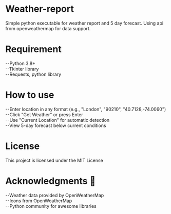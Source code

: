 # Weather-report

Simple python executable for weather report and 5 day forecast.
Using api from openweathermap for data support.

# Requirement

--Python 3.8+  
--Tkinter library  
--Requests, python library

# How to use

--Enter location in any format (e.g., "London", "90210", "40.7128,-74.0060")  
--Click "Get Weather" or press Enter  
--Use "Current Location" for automatic detection  
--View 5-day forecast below current conditions

# License

This project is licensed under the MIT License

# Acknowledgments 🙏

--Weather data provided by OpenWeatherMap  
--Icons from OpenWeatherMap  
--Python community for awesome libraries  
